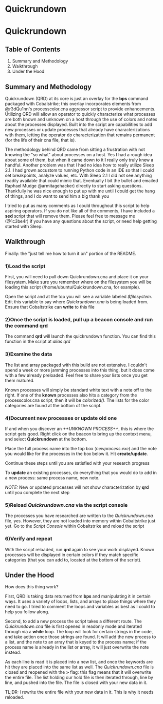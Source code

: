 # Quickrundown

# Quickrundown

## Table of Contents
1. Summary and Methodology
2. Walkthrough
3. Under the Hood


## Summary and Methodology

Quickrundown (QRD) at its core is just an overlay for the **bps** command packaged with Cobalstrike; this overlay incorporates elements from @r3dQu1nn's processcolor.cna aggressor script to provide enhancements. Utilizing QRD will allow an operator to quickly characterize what processes are both known and unknown on a host through the use of colors and notes about the processes displayed. Built into the script are capabilities to add new processes or update processes that already have characterizations with them, letting the operator do characterization that remains permanent (for the life of their cna file, that is). 

The methodology behind QRD came from sitting a frustration with not knowing the "so what" about processes on a host. Yes I had a rough idea about some of them, but when it came down to it I really only truly knew a handful. Another problem was that I had no idea how to really utilize Sleep 2.1. I had grown accustom to running Python code in an IDE so that I could set breakpoints, analyze values, etc. With Sleep 2.1 I did not see anything readily available that could mimic that. Eventually I bit the bullet and emailed Raphael Mudge @armitagehacker) directly to start asking questions. Thankfully he was nice enough to put up with me until I could get the hang of things, and I do want to send him a big thank you

I tried to put as many comments as I could throughout this script to help aspiring operators. If you do not like all of the comments, I have included a **sed** script that will remove them. Please feel free to message me (@1c3be4r) if you have any questions about the script, or need help getting started with Sleep.

## Walkthrough

Finally: the "just tell me how to turn it on" portion of the README. 

### 1)Load the script

First, you will need to pull down Quickrundown.cna and place it on your filesystem. Make sure you remember where on the filesystem you will be loading this script (/home/ubuntu/Quickrundown.cna, for example). 

Open the script and at the top you will see a variable labeled *$filesystem*. Edit this variable to say where *Quickrundown.cna* is being loaded from. Ensure that Cobaltstrike can **write** to this file

### 2)Once the script is loaded, pull up a beacon console and run the command **qrd**

The command **qrd** will launch the quickrundown function. You can find this function in the script at *alias qrd*

### 3)Examine the data

The list and array packaged with this build are not extensive. I couldn't spend a week or more jamming processes into this thing, but it does come with a few already preloaded. Feel free to share your lists once you get them matured. 

Known processes will simply be standard white text with a note off to the right. If one of the **known** processes also hits a category from the processcolor.cna script, then it will be *colorized()*. The lists for the color categories are found at the bottom of the script.

### 4)Document new processes or update old one

If and when you discover an *++UNKNOWN PROCESS++*, this is where the script gets good. Right click on the beacon to bring up the context menu, and select **Quickrundown** at the bottom. 

Place the full process name into the top box (*newprocess.exe*) and the note you would like for the processes in the box below it. Hit **create/update**.

Continue these steps until you are satisfied with your research progress

To **update** an existing processes, do everything that you would do to add in a new process: same process name, new note. 

*NOTE:* New or updated processes will not show characterization by **qrd** until you complete the next step

### 5)Reload *Quickrundown.cna* via the script console

The processes you have researched are written to the *Quickrundown.cna* file, yes. However, they are not loaded into memory within Cobaltstrike just yet. Go to the *Script Console* within Cobaltstrike and reload the script

### 6)Verify and repeat

With the script reloaded, run **qrd** again to see your work displayed. Known processes will be displayed in certain colors if they match specific categories (that you can add to, located at the bottom of the script). 


## Under the Hood

How does this thing work? 

First, QRD is taking data returned from **bps** and manipulating it in certain ways. It uses a variety of loops, lists, and arrays to place things where they need to go. I tried to comment the loops and variables as best as I could to help you follow along.

Second, to add a new process the script takes a different route. The *Quickrundown.cna* file is first opened in readonly mode and iterated through via a **while** loop. The loop will look for certain strings in the code, and take action once those strings are found. It will add the new process to a list, and the note to an array that is keyed to the process name; if the process name is already in the list or array, it will just overwrite the note instead. 

As each line is read it is placed into a new list, and once the keywords are hit they are placed into the same list as well. The *Quickrundown.cna* file is closed and reopened with the **>** flag: this flag means that it will overwrite the entire file. The list holding our hold file is then iterated through, line by line, and pushed into the file. The file is closed with your new data in it. 

TL;DR: I rewrite the entire file with your new data in it. This is why it needs reloaded. 

